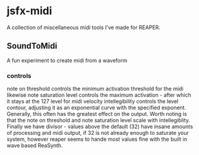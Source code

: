 # jsfx-midi

A collection of miscellaneous midi tools I've made for REAPER.

## SoundToMidi

A fun experiment to create midi from a waveform

### controls

note on threshold controls the minimum activation threshold for the midi
likewise note saturation level controls the maximum activation - after which it stays at the 127 level for midi velocity
intellegibility controls the level contour, adjusting it as an exponential curve with the specified exponent. Generally, this often has the greatest effect on the output.
Worth noting is that the note on threshold and note saturation level scale with intellegiblity.
Finally we have divisor - values above the default (32) have insane amounts of processing and midi output, if 32 is not already enough to saturate your system, however reaper seems to hande most values fine with the built in wave based ReaSynth.